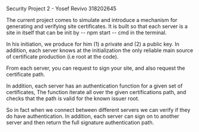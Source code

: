 Security Project 2 - 
Yosef Revivo 318202645

The current project comes to simulate and introduce a mechanism for generating and verifying site certificates.
It is built so that each server is a site in itself that can be init by -- npm start -- cmd in the terminal.

In his initiation,
we produce for him (1) a private and (2) a public key.
In addition, each server knows at the initialization the only reliable main source of certificate production (i.e root at the code).

From each server, you can request to sign your site, and also request the certificate path.

In addition,
each server has an authentication function for a given set of certificates,
The function iterate all over the given certifications path, and checks that the path is valid for the known issuer root.

So in fact when we connect between different servers we can verify if they do have authentication.
In addition, each server can sign on to another server and then return the full signature authentication path. 